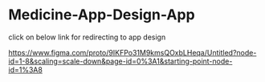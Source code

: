 # Medicine-App-Design-App

click on below link for redirecting to app design 

https://www.figma.com/proto/9IKFPo31M9kmsQOxbLHeqa/Untitled?node-id=1-8&scaling=scale-down&page-id=0%3A1&starting-point-node-id=1%3A8
